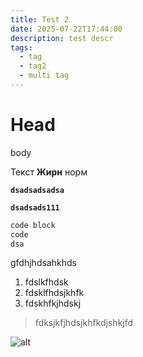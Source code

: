 ```yaml
---
title: Test 2
date: 2025-07-22T17:44:00
description: test descr
tags:
  - tag
  - tag2
  - multi tag
---
```

# Head

body

Текст **Жирн** норм

**`dsadsadsadsa`**

**`dsadsads111`**

```bash
code block
code
dsa
```

gfdhjhdsahkhds

1. fdslkfhdsk
2. fdsklfhdsjkhfk
3. fdskhfkjhdskj

> fdksjkfjhdsjkhfkdjshkjfd

![alt](/uploads/IMG_3664.jpeg "image")
